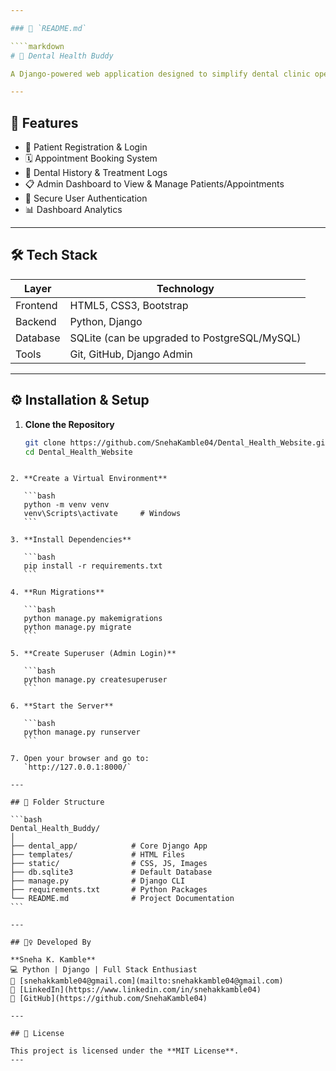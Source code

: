 ```yaml
---

### 📄 `README.md`

````markdown
# 🦷 Dental Health Buddy

A Django-powered web application designed to simplify dental clinic operations. From patient registrations to appointment tracking, this platform helps manage your dental workflow efficiently and professionally.

---
```


## 🚀 Features

- 👤 Patient Registration & Login
- 🗓️ Appointment Booking System
- 🦷 Dental History & Treatment Logs
- 📋 Admin Dashboard to View & Manage Patients/Appointments
- 🔐 Secure User Authentication
- 📊 Dashboard Analytics

---

## 🛠️ Tech Stack

| Layer        | Technology         |
|--------------|--------------------|
| Frontend     | HTML5, CSS3, Bootstrap |
| Backend      | Python, Django     |
| Database     | SQLite (can be upgraded to PostgreSQL/MySQL) |
| Tools        | Git, GitHub, Django Admin |

---

## ⚙️ Installation & Setup

1. **Clone the Repository**
   ```bash
   git clone https://github.com/SnehaKamble04/Dental_Health_Website.git
   cd Dental_Health_Website
````

2. **Create a Virtual Environment**

   ```bash
   python -m venv venv
   venv\Scripts\activate     # Windows
   ```

3. **Install Dependencies**

   ```bash
   pip install -r requirements.txt
   ```

4. **Run Migrations**

   ```bash
   python manage.py makemigrations
   python manage.py migrate
   ```

5. **Create Superuser (Admin Login)**

   ```bash
   python manage.py createsuperuser
   ```

6. **Start the Server**

   ```bash
   python manage.py runserver
   ```

7. Open your browser and go to:
   `http://127.0.0.1:8000/`

---

## 📂 Folder Structure

```bash
Dental_Health_Buddy/
│
├── dental_app/            # Core Django App
├── templates/             # HTML Files
├── static/                # CSS, JS, Images
├── db.sqlite3             # Default Database
├── manage.py              # Django CLI
├── requirements.txt       # Python Packages
└── README.md              # Project Documentation
```

---

## 🙋‍♀️ Developed By

**Sneha K. Kamble**
💻 Python | Django | Full Stack Enthusiast
📧 [snehakkamble04@gmail.com](mailto:snehakkamble04@gmail.com)
🔗 [LinkedIn](https://www.linkedin.com/in/snehakkamble04)
🔗 [GitHub](https://github.com/SnehaKamble04)

---

## 📄 License

This project is licensed under the **MIT License**.
---
